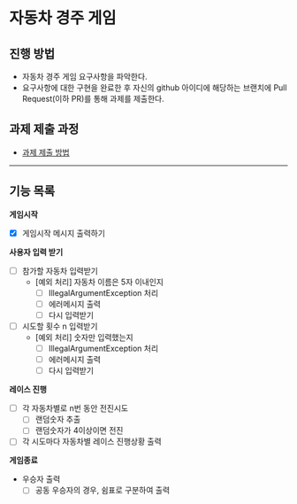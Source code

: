 # 자동차 경주 게임
## 진행 방법
* 자동차 경주 게임 요구사항을 파악한다.
* 요구사항에 대한 구현을 완료한 후 자신의 github 아이디에 해당하는 브랜치에 Pull Request(이하 PR)를 통해 과제를 제출한다.

## 과제 제출 과정
* [과제 제출 방법](https://github.com/next-step/nextstep-docs/tree/master/precourse)

---
## 기능 목록

**게임시작**
- [X]  게임시작 메시지 출력하기

**사용자 입력 받기**
- [ ]  참가할 자동차 입력받기
    - [예외 처리] 자동차 이름은 5자 이내인지
        - [ ]  IllegalArgumentException 처리
        - [ ]  에러메시지 출력
        - [ ]  다시 입력받기
- [ ]  시도할 횟수 n 입력받기
    - [예외 처리] 숫자만 입력했는지
        - [ ]  IllegalArgumentException 처리
        - [ ]  에러메시지 출력
        - [ ]  다시 입력받기

**레이스 진행**
- [ ]  각 자동차별로 n번 동안 전진시도
    - [ ]  랜덤숫자 추출
    - [ ]  랜덤숫자가 4이상이면 전진
- [ ]  각 시도마다 자동차별 레이스 진행상황 출력

**게임종료**
- 우승자 출력
    - [ ]  공동 우승자의 경우, 쉼표로 구분하여 출력
